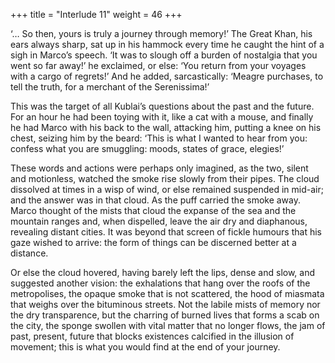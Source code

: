 +++
title = "Interlude 11"
weight = 46
+++

‘… So then, yours is truly a journey through memory!’ The Great Khan, his ears always sharp, sat up in his hammock every time he caught the hint of a sigh in Marco’s speech. ‘It was to slough off a burden of nostalgia that you went so far away!’ he exclaimed, or else: ‘You return from your voyages with a cargo of regrets!’ And he added, sarcastically: ‘Meagre purchases, to tell the truth, for a merchant of the Serenissima!’

This was the target of all Kublai’s questions about the past and the future. For an hour he had been toying with it, like a cat with a mouse, and finally he had Marco with his back to the wall, attacking him, putting a knee on his chest, seizing him by the beard: ‘This is what I wanted to hear from you: confess what you are smuggling: moods, states of grace, elegies!’

These words and actions were perhaps only imagined, as the two, silent and motionless, watched the smoke rise slowly from their pipes. The cloud dissolved at times in a wisp of wind, or else remained suspended in mid-air; and the answer was in that cloud. As the puff carried the smoke away. Marco thought of the mists that cloud the expanse of the sea and the mountain ranges and, when dispelled, leave the air dry and diaphanous, revealing distant cities. It was beyond that screen of fickle humours that his gaze wished to arrive: the form of things can be discerned better at a distance.

Or else the cloud hovered, having barely left the lips, dense and slow, and suggested another vision: the exhalations that hang over the roofs of the metropolises, the opaque smoke that is not scattered, the hood of miasmata that weighs over the bituminous streets. Not the labile mists of memory nor the dry transparence, but the charring of burned lives that forms a scab on the city, the sponge swollen with vital matter that no longer flows, the jam of past, present, future that blocks existences calcified in the illusion of movement; this is what you would find at the end of your journey.
